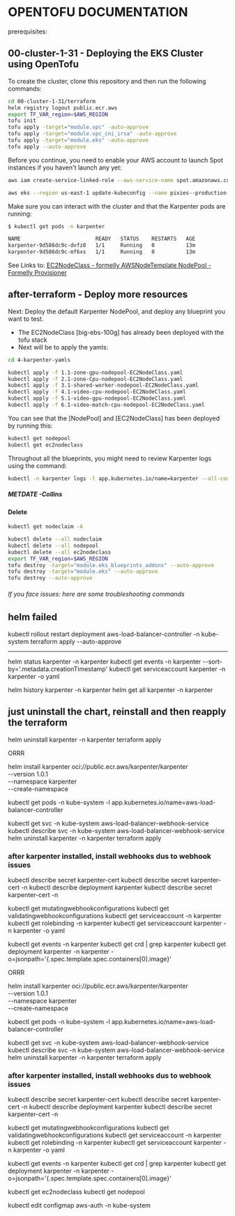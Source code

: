 # OPENTOFU DOCUMENTATION
prerequisites:

## 00-cluster-1-31 - Deploying the EKS Cluster using OpenTofu

To create the cluster, clone this repository and then run the following commands:

```sh
cd 00-cluster-1-31/terraform
helm registry logout public.ecr.aws
export TF_VAR_region=$AWS_REGION
tofu init
tofu apply -target="module.vpc" -auto-approve
tofu apply -target="module.vpc_cni_irsa" -auto-approve
tofu apply -target="module.eks" -auto-approve
tofu apply --auto-approve
```

Before you continue, you need to enable your AWS account to launch Spot instances if you haven't launch any yet:

```sh
aws iam create-service-linked-role --aws-service-name spot.amazonaws.com || true
```

```sh
aws eks --region us-east-1 update-kubeconfig --name pixies--production-cluster
```

Make sure you can interact with the cluster and that the Karpenter pods are running:

```sh
$ kubectl get pods -n karpenter

NAME                        READY   STATUS    RESTARTS   AGE
karpenter-9d586dc9c-dvfz8   1/1     Running   0          13m
karpenter-9d586dc9c-mf6xs   1/1     Running   0          13m
```

See Links to:
[EC2NodeClass - formelly AWSNodeTemplate ](https://karpenter.sh/preview/concepts/nodeclasses/) 
[NodePool - Formelly Provisioner](https://karpenter.sh/docs/concepts/nodepools/) 

## after-terraform - Deploy more resources
Next: Deploy the default Karpenter NodePool, and deploy any blueprint you want to test.
- The EC2NodeClass [big-ebs-100g] has already been deployed with the tofu stack
- Next will be to apply the yamls: 

```sh
cd 4-karpenter-yamls
```

```sh
kubectl apply -f 1.1-zone-gpu-nodepool-EC2NodeClass.yaml  
kubectl apply -f 2.1-zone-Cpu-nodepool-EC2NodeClass.yaml  
kubectl apply -f 3.1-shared-worker-nodepool-EC2NodeClass.yaml
kubectl apply -f 4.1-video-cpu-nodepool-EC2NodeClass.yaml      
kubectl apply -f 5.1-video-gpu-nodepool-EC2NodeClass.yaml
kubectl apply -f 6.1-video-match-cpu-nodepool-EC2NodeClass.yaml
```

You can see that the [NodePool] and [EC2NodeClass] has been deployed by running this:

```sh
kubectl get nodepool
kubectl get ec2nodeclass
```

Throughout all the blueprints, you might need to review Karpenter logs using the command:

```sh
kubectl -n karpenter logs -l app.kubernetes.io/name=karpenter --all-containers=true -f --tail=20"
```

##### METDATE -Collins
#### Delete

```sh
kubectl get nodeclaim -A

kubectl delete --all nodeclaim
kubectl delete --all nodepool
kubectl delete --all ec2nodeclass
export TF_VAR_region=$AWS_REGION
tofu destroy -target="module.eks_blueprints_addons" --auto-approve
tofu destroy -target="module.eks" --auto-approve
tofu destroy --auto-approve
```

######  If you face issues: here are some troubleshooting commands
## helm failed
kubectl rollout restart deployment aws-load-balancer-controller -n kube-system
terraform apply  --auto-approve


---------------------
helm status karpenter -n karpenter
kubectl get events -n karpenter --sort-by='.metadata.creationTimestamp'
kubectl get serviceaccount karpenter -n karpenter -o yaml


helm history karpenter -n karpenter
helm get all karpenter -n karpenter

## just uninstall the chart, reinstall and then reapply the terraform
helm uninstall karpenter -n karpenter
terraform apply

ORRR

helm install karpenter oci://public.ecr.aws/karpenter/karpenter \
  --version 1.0.1 \
  --namespace karpenter \
  --create-namespace


kubectl get pods -n kube-system -l app.kubernetes.io/name=aws-load-balancer-controller

kubectl get svc -n kube-system aws-load-balancer-webhook-service
kubectl describe svc -n kube-system aws-load-balancer-webhook-service
helm uninstall karpenter -n karpenter
terraform apply


### after karpenter installed, install webhooks dus to webhook issues
kubectl describe secret karpenter-cert kubectl describe secret karpenter-cert -n <namespace>
kubectl describe deployment karpenter kubectl describe secret karpenter-cert -n <namespace>

kubectl get mutatingwebhookconfigurations
kubectl get validatingwebhookconfigurations
kubectl get serviceaccount -n karpenter
kubectl get rolebinding -n karpenter
kubectl get serviceaccount karpenter -n karpenter -o yaml

kubectl get events -n karpenter
kubectl get crd | grep karpenter
kubectl get deployment karpenter -n karpenter -o=jsonpath='{.spec.template.spec.containers[0].image}'

ORRR

helm install karpenter oci://public.ecr.aws/karpenter/karpenter \
  --version 1.0.1 \
  --namespace karpenter \
  --create-namespace


kubectl get pods -n kube-system -l app.kubernetes.io/name=aws-load-balancer-controller

kubectl get svc -n kube-system aws-load-balancer-webhook-service
kubectl describe svc -n kube-system aws-load-balancer-webhook-service
helm uninstall karpenter -n karpenter
terraform apply


### after karpenter installed, install webhooks dus to webhook issues
kubectl describe secret karpenter-cert kubectl describe secret karpenter-cert -n <namespace>
kubectl describe deployment karpenter kubectl describe secret karpenter-cert -n <namespace>

kubectl get mutatingwebhookconfigurations
kubectl get validatingwebhookconfigurations
kubectl get serviceaccount -n karpenter
kubectl get rolebinding -n karpenter
 kubectl get serviceaccount karpenter -n karpenter -o yaml

kubectl get events -n karpenter
kubectl get crd | grep karpenter
kubectl get deployment karpenter -n karpenter -o=jsonpath='{.spec.template.spec.containers[0].image}'

kubectl get ec2nodeclass
kubectl get nodepool


kubectl edit configmap aws-auth -n kube-system

##